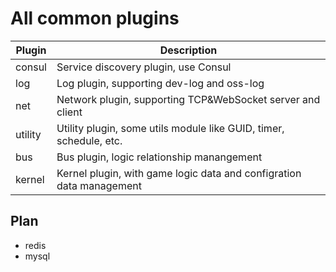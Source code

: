 # All common plugins

| Plugin  | Description                                                          |
| ------- | -------------------------------------------------------------------- |
| consul  | Service discovery plugin, use Consul                                 |
| log     | Log plugin, supporting dev-log and oss-log                           |
| net     | Network plugin, supporting TCP&WebSocket server and client           |
| utility | Utility plugin, some utils module like GUID, timer, schedule, etc.   |
| bus     | Bus plugin, logic relationship manangement                           |
| kernel  | Kernel plugin, with game logic data and configration data management |

## Plan

- redis
- mysql
